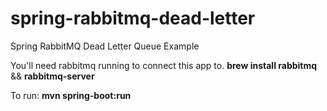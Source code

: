 # spring-rabbitmq-dead-letter
Spring RabbitMQ Dead Letter Queue Example

You'll need rabbitmq running to connect this app to. **brew install rabbitmq** && **rabbitmq-server**

To run: **mvn spring-boot:run**
